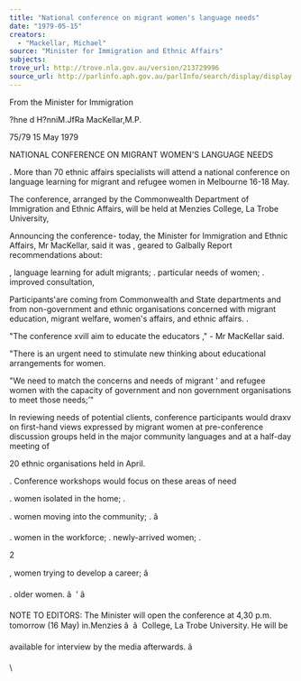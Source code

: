 ```yaml
---
title: "National conference on migrant women's language needs"
date: "1979-05-15"
creators:
  - "Mackellar, Michael"
source: "Minister for Immigration and Ethnic Affairs"
subjects:
trove_url: http://trove.nla.gov.au/version/213729996
source_url: http://parlinfo.aph.gov.au/parlInfo/search/display/display.w3p;query=Id%3A%22media/pressrel/HPR08004469%22
---
```


 From the Minister for Immigration

 ?hne d H?nniM.JfRa MacKellar,M.P.

 75/79 15 May 1979

 NATIONAL CONFERENCE ON MIGRANT WOMEN'S LANGUAGE NEEDS

 .  More than 70 ethnic affairs specialists will attend a national conference on language learning for migrant and  refugee women in Melbourne 16-18 May.

 The conference, arranged by the Commonwealth Department  of Immigration and Ethnic Affairs, will be held at Menzies  College, La Trobe University,

 Announcing the conference- today, the Minister for  Immigration and Ethnic Affairs, Mr MacKellar, said it was ,   geared to Galbally Report recommendations about:

 ,  language learning for adult migrants; .  particular needs of women; .  improved consultation,

 Participants'are coming from Commonwealth and State  departments and from non-government and ethnic organisations  concerned with migrant education, migrant welfare, women's  affairs, and ethnic affairs. .

 "The conference xvill aim to educate the educators ," -   Mr MacKellar said.

 "There is an urgent need to stimulate new thinking  about educational arrangements for women.

 "We need to match the concerns and needs of migrant '   and refugee women with the capacity of government and non­ government organisations to meet those needs;’"

 In reviewing needs of potential clients, conference  participants would draxv on first-hand views expressed by  migrant women at pre-conference discussion groups held in  the major community languages and at a half-day meeting of 

 20 ethnic organisations held in April.

 .  Conference workshops would focus on these areas of need

 .  women isolated in the home; .

 .  women moving into the community; .  â 

 .  women in the workforce; .  newly-arrived women; .

 2

 ,  women trying to develop a career;  â 

 .  older women.  â   '  â 

 NOTE TO EDITORS:  The Minister will open the conference at 4,30 p.m. tomorrow (16 May) in.Menzies  â   â   College, La Trobe University. He will be

 available for interview by the media  afterwards.  â 

 \

